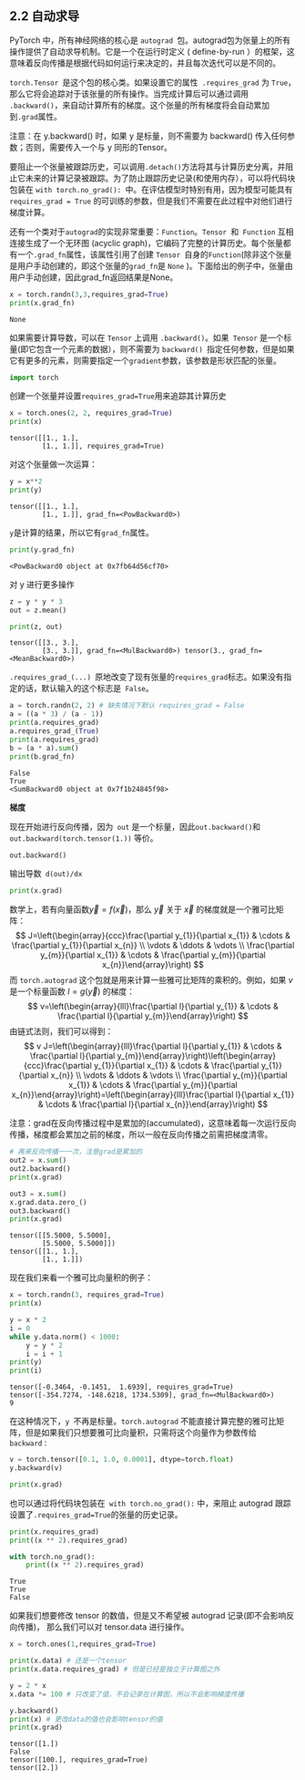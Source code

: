 ## 2.2 自动求导

PyTorch 中，所有神经网络的核心是 `autograd `包。autograd包为张量上的所有操作提供了自动求导机制。它是一个在运行时定义 ( define-by-run ）的框架，这意味着反向传播是根据代码如何运行来决定的，并且每次迭代可以是不同的。

`torch.Tensor `是这个包的核心类。如果设置它的属性` .requires_grad` 为 `True`，那么它将会追踪对于该张量的所有操作。当完成计算后可以通过调用` .backward()`，来自动计算所有的梯度。这个张量的所有梯度将会自动累加到`.grad`属性。

注意：在 y.backward() 时，如果 y 是标量，则不需要为 backward() 传入任何参数；否则，需要传入一个与 y 同形的Tensor。

要阻止一个张量被跟踪历史，可以调用` .detach() `方法将其与计算历史分离，并阻止它未来的计算记录被跟踪。为了防止跟踪历史记录(和使用内存），可以将代码块包装在 `with torch.no_grad(): `中。在评估模型时特别有用，因为模型可能具有 `requires_grad = True` 的可训练的参数，但是我们不需要在此过程中对他们进行梯度计算。

还有一个类对于`autograd`的实现非常重要：`Function`。`Tensor `和` Function` 互相连接生成了一个无环图 (acyclic graph)，它编码了完整的计算历史。每个张量都有一个` .grad_fn `属性，该属性引用了创建 `Tensor `自身的`Function`(除非这个张量是用户手动创建的，即这个张量的` grad_fn `是 `None` )。下面给出的例子中，张量由用户手动创建，因此grad_fn返回结果是None。

```python
x = torch.randn(3,3,requires_grad=True)
print(x.grad_fn)
```

```
None
```

如果需要计算导数，可以在 `Tensor` 上调用 `.backward()`。如果` Tensor` 是一个标量(即它包含一个元素的数据），则不需要为 `backward() `指定任何参数，但是如果它有更多的元素，则需要指定一个` gradient `参数，该参数是形状匹配的张量。

```python
import torch
```

创建一个张量并设置`requires_grad=True`用来追踪其计算历史

```python
x = torch.ones(2, 2, requires_grad=True)
print(x)
```

```
tensor([[1., 1.],
        [1., 1.]], requires_grad=True)
```

对这个张量做一次运算：

```python
y = x**2
print(y)
```

```
tensor([[1., 1.],
        [1., 1.]], grad_fn=<PowBackward0>)
```

`y`是计算的结果，所以它有`grad_fn`属性。

```python
print(y.grad_fn)
```

```
<PowBackward0 object at 0x7fb64d56cf70>
```

对 y 进行更多操作

```python
z = y * y * 3
out = z.mean()

print(z, out)
```

```
tensor([[3., 3.],
        [3., 3.]], grad_fn=<MulBackward0>) tensor(3., grad_fn=<MeanBackward0>)
```

`.requires_grad_(...) `原地改变了现有张量的` requires_grad `标志。如果没有指定的话，默认输入的这个标志是` False`。

```python
a = torch.randn(2, 2) # 缺失情况下默认 requires_grad = False
a = ((a * 3) / (a - 1))
print(a.requires_grad)
a.requires_grad_(True)
print(a.requires_grad)
b = (a * a).sum()
print(b.grad_fn)
```

```
False
True
<SumBackward0 object at 0x7f1b24845f98>
```

**梯度**

现在开始进行反向传播，因为` out` 是一个标量，因此` out.backward() `和` out.backward(torch.tensor(1.))` 等价。

```python
out.backward()
```

输出导数` d(out)/dx`

```python
print(x.grad)
```

数学上，若有向量函数$\vec{y}=f(\vec{x})$，那么 $\vec{y}$ 关于 $\vec{x}$ 的梯度就是一个雅可比矩阵：
$$
J=\left(\begin{array}{ccc}\frac{\partial y_{1}}{\partial x_{1}} & \cdots & \frac{\partial y_{1}}{\partial x_{n}} \\ \vdots & \ddots & \vdots \\ \frac{\partial y_{m}}{\partial x_{1}} & \cdots & \frac{\partial y_{m}}{\partial x_{n}}\end{array}\right)
$$
而 `torch.autograd` 这个包就是用来计算一些雅可比矩阵的乘积的。例如，如果 $v$ 是一个标量函数 $l = g(\vec{y})$ 的梯度：
$$
v=\left(\begin{array}{lll}\frac{\partial l}{\partial y_{1}} & \cdots & \frac{\partial l}{\partial y_{m}}\end{array}\right)
$$
由链式法则，我们可以得到：
$$
v J=\left(\begin{array}{lll}\frac{\partial l}{\partial y_{1}} & \cdots & \frac{\partial l}{\partial y_{m}}\end{array}\right)\left(\begin{array}{ccc}\frac{\partial y_{1}}{\partial x_{1}} & \cdots & \frac{\partial y_{1}}{\partial x_{n}} \\ \vdots & \ddots & \vdots \\ \frac{\partial y_{m}}{\partial x_{1}} & \cdots & \frac{\partial y_{m}}{\partial x_{n}}\end{array}\right)=\left(\begin{array}{lll}\frac{\partial l}{\partial x_{1}} & \cdots & \frac{\partial l}{\partial x_{n}}\end{array}\right)
$$


注意：grad在反向传播过程中是累加的(accumulated)，这意味着每一次运行反向传播，梯度都会累加之前的梯度，所以一般在反向传播之前需把梯度清零。

```python
# 再来反向传播⼀一次，注意grad是累加的
out2 = x.sum()
out2.backward()
print(x.grad)

out3 = x.sum()
x.grad.data.zero_()
out3.backward()
print(x.grad)
```

```
tensor([[5.5000, 5.5000],
        [5.5000, 5.5000]])
tensor([[1., 1.],
        [1., 1.]])
```

现在我们来看一个雅可比向量积的例子：

```python
x = torch.randn(3, requires_grad=True)
print(x)

y = x * 2
i = 0
while y.data.norm() < 1000:
    y = y * 2
    i = i + 1
print(y)
print(i)
```

```
tensor([-0.3464, -0.1451,  1.6939], requires_grad=True)
tensor([-354.7274, -148.6218, 1734.5309], grad_fn=<MulBackward0>)
9
```

在这种情况下，`y `不再是标量。`torch.autograd` 不能直接计算完整的雅可比矩阵，但是如果我们只想要雅可比向量积，只需将这个向量作为参数传给 `backward：`

```python
v = torch.tensor([0.1, 1.0, 0.0001], dtype=torch.float)
y.backward(v)

print(x.grad)
```

也可以通过将代码块包装在` with torch.no_grad():` 中，来阻止 autograd 跟踪设置了` .requires_grad=True `的张量的历史记录。

```python
print(x.requires_grad)
print((x ** 2).requires_grad)

with torch.no_grad():
    print((x ** 2).requires_grad)
```

```
True
True
False
```

如果我们想要修改 tensor 的数值，但是又不希望被 autograd 记录(即不会影响反向传播)， 那么我们可以对 tensor.data 进行操作。

```python
x = torch.ones(1,requires_grad=True)

print(x.data) # 还是一个tensor
print(x.data.requires_grad) # 但是已经是独立于计算图之外

y = 2 * x
x.data *= 100 # 只改变了值，不会记录在计算图，所以不会影响梯度传播

y.backward()
print(x) # 更改data的值也会影响tensor的值 
print(x.grad)
```

```
tensor([1.])
False
tensor([100.], requires_grad=True)
tensor([2.])
```












